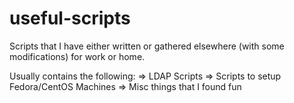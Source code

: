 # useful-scripts
Scripts that I have either written or gathered elsewhere (with some modifications) for work or home.

Usually contains the following:
		=> LDAP Scripts
		=> Scripts to setup Fedora/CentOS Machines
		=> Misc things that I found fun

